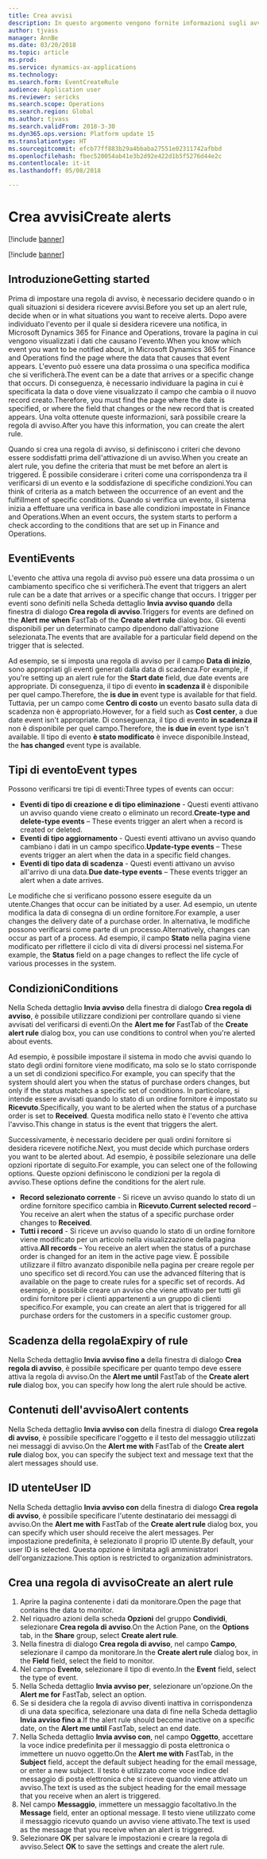 ```yaml
---
title: Crea avvisi
description: In questo argomento vengono fornite informazioni sugli avvisi e viene descritto come creare una regola di avviso in modo da essere informati sugli eventi come una data in arrivo o una specifica modifica.
author: tjvass
manager: AnnBe
ms.date: 03/20/2018
ms.topic: article
ms.prod: 
ms.service: dynamics-ax-applications
ms.technology: 
ms.search.form: EventCreateRule
audience: Application user
ms.reviewer: sericks
ms.search.scope: Operations
ms.search.region: Global
ms.author: tjvass
ms.search.validFrom: 2018-3-30
ms.dyn365.ops.version: Platform update 15
ms.translationtype: HT
ms.sourcegitcommit: efcb77ff883b29a4bbaba27551e02311742afbbd
ms.openlocfilehash: fbec520054ab41e3b2d92e422d1b5f5276d44e2c
ms.contentlocale: it-it
ms.lasthandoff: 05/08/2018

---
```


# <a name="create-alerts"></a><span data-ttu-id="7b149-103">Crea avvisi</span><span class="sxs-lookup"><span data-stu-id="7b149-103">Create alerts</span></span>

[!include [banner](../includes/banner.md)]

[!include [banner](../includes/pre-release.md)]

## <a name="getting-started"></a><span data-ttu-id="7b149-104">Introduzione</span><span class="sxs-lookup"><span data-stu-id="7b149-104">Getting started</span></span>
<span data-ttu-id="7b149-105">Prima di impostare una regola di avviso, è necessario decidere quando o in quali situazioni si desidera ricevere avvisi.</span><span class="sxs-lookup"><span data-stu-id="7b149-105">Before you set up an alert rule, decide when or in what situations you want to receive alerts.</span></span> <span data-ttu-id="7b149-106">Dopo avere individuato l'evento per il quale si desidera ricevere una notifica, in Microsoft Dynamics 365 for Finance and Operations, trovare la pagina in cui vengono visualizzati i dati che causano l'evento.</span><span class="sxs-lookup"><span data-stu-id="7b149-106">When you know which event you want to be notified about, in Microsoft Dynamics 365 for Finance and Operations find the page where the data that causes that event appears.</span></span> <span data-ttu-id="7b149-107">L'evento può essere una data prossima o una specifica modifica che si verificherà.</span><span class="sxs-lookup"><span data-stu-id="7b149-107">The event can be a date that arrives or a specific change that occurs.</span></span> <span data-ttu-id="7b149-108">Di conseguenza, è necessario individuare la pagina in cui è specificata la data o dove viene visualizzato il campo che cambia o il nuovo record creato.</span><span class="sxs-lookup"><span data-stu-id="7b149-108">Therefore, you must find the page where the date is specified, or where the field that changes or the new record that is created appears.</span></span> <span data-ttu-id="7b149-109">Una volta ottenute queste informazioni, sarà possibile creare la regola di avviso.</span><span class="sxs-lookup"><span data-stu-id="7b149-109">After you have this information, you can create the alert rule.</span></span>

<span data-ttu-id="7b149-110">Quando si crea una regola di avviso, si definiscono i criteri che devono essere soddisfatti prima dell'attivazione di un avviso.</span><span class="sxs-lookup"><span data-stu-id="7b149-110">When you create an alert rule, you define the criteria that must be met before an alert is triggered.</span></span> <span data-ttu-id="7b149-111">È possibile considerare i criteri come una corrispondenza tra il verificarsi di un evento e la soddisfazione di specifiche condizioni.</span><span class="sxs-lookup"><span data-stu-id="7b149-111">You can think of criteria as a match between the occurrence of an event and the fulfillment of specific conditions.</span></span> <span data-ttu-id="7b149-112">Quando si verifica un evento, il sistema inizia a effettuare una verifica in base alle condizioni impostate in Finance and Operations.</span><span class="sxs-lookup"><span data-stu-id="7b149-112">When an event occurs, the system starts to perform a check according to the conditions that are set up in Finance and Operations.</span></span>

## <a name="events"></a><span data-ttu-id="7b149-113">Eventi</span><span class="sxs-lookup"><span data-stu-id="7b149-113">Events</span></span>
<span data-ttu-id="7b149-114">L'evento che attiva una regola di avviso può essere una data prossima o un cambiamento specifico che si verificherà.</span><span class="sxs-lookup"><span data-stu-id="7b149-114">The event that triggers an alert rule can be a date that arrives or a specific change that occurs.</span></span> <span data-ttu-id="7b149-115">I trigger per eventi sono definiti nella Scheda dettaglio **Invia avviso quando** della finestra di dialogo **Crea regola di avviso**.</span><span class="sxs-lookup"><span data-stu-id="7b149-115">Triggers for events are defined on the **Alert me when** FastTab of the **Create alert rule** dialog box.</span></span> <span data-ttu-id="7b149-116">Gli eventi disponibili per un determinato campo dipendono dall'attivazione selezionata.</span><span class="sxs-lookup"><span data-stu-id="7b149-116">The events that are available for a particular field depend on the trigger that is selected.</span></span>

<span data-ttu-id="7b149-117">Ad esempio, se si imposta una regola di avviso per il campo **Data di inizio**, sono appropriati gli eventi generati dalla data di scadenza.</span><span class="sxs-lookup"><span data-stu-id="7b149-117">For example, if you're setting up an alert rule for the **Start date** field, due date events are appropriate.</span></span> <span data-ttu-id="7b149-118">Di conseguenza, il tipo di evento **in scadenza il** è disponibile per quel campo.</span><span class="sxs-lookup"><span data-stu-id="7b149-118">Therefore, the **is due in** event type is available for that field.</span></span> <span data-ttu-id="7b149-119">Tuttavia, per un campo come **Centro di costo** un evento basato sulla data di scadenza non è appropriato.</span><span class="sxs-lookup"><span data-stu-id="7b149-119">However, for a field such as **Cost center**, a due date event isn't appropriate.</span></span> <span data-ttu-id="7b149-120">Di conseguenza, il tipo di evento **in scadenza il** non è disponibile per quel campo.</span><span class="sxs-lookup"><span data-stu-id="7b149-120">Therefore, the **is due in** event type isn't available.</span></span> <span data-ttu-id="7b149-121">Il tipo di evento **è stato modificato** è invece disponibile.</span><span class="sxs-lookup"><span data-stu-id="7b149-121">Instead, the **has changed** event type is available.</span></span>

## <a name="event-types"></a><span data-ttu-id="7b149-122">Tipi di evento</span><span class="sxs-lookup"><span data-stu-id="7b149-122">Event types</span></span>
<span data-ttu-id="7b149-123">Possono verificarsi tre tipi di eventi:</span><span class="sxs-lookup"><span data-stu-id="7b149-123">Three types of events can occur:</span></span>

- <span data-ttu-id="7b149-124">**Eventi di tipo di creazione e di tipo eliminazione** - Questi eventi attivano un avviso quando viene creato o eliminato un record.</span><span class="sxs-lookup"><span data-stu-id="7b149-124">**Create-type and delete-type events** – These events trigger an alert when a record is created or deleted.</span></span>
- <span data-ttu-id="7b149-125">**Eventi di tipo aggiornamento** - Questi eventi attivano un avviso quando cambiano i dati in un campo specifico.</span><span class="sxs-lookup"><span data-stu-id="7b149-125">**Update-type events** – These events trigger an alert when the data in a specific field changes.</span></span>
- <span data-ttu-id="7b149-126">**Eventi di tipo data di scadenza** - Questi eventi attivano un avviso all'arrivo di una data.</span><span class="sxs-lookup"><span data-stu-id="7b149-126">**Due date-type events** – These events trigger an alert when a date arrives.</span></span>
    
<span data-ttu-id="7b149-127">Le modifiche che si verificano possono essere eseguite da un utente.</span><span class="sxs-lookup"><span data-stu-id="7b149-127">Changes that occur can be initiated by a user.</span></span> <span data-ttu-id="7b149-128">Ad esempio, un utente modifica la data di consegna di un ordine fornitore.</span><span class="sxs-lookup"><span data-stu-id="7b149-128">For example, a user changes the delivery date of a purchase order.</span></span> <span data-ttu-id="7b149-129">In alternativa, le modifiche possono verificarsi come parte di un processo.</span><span class="sxs-lookup"><span data-stu-id="7b149-129">Alternatively, changes can occur as part of a process.</span></span> <span data-ttu-id="7b149-130">Ad esempio, il campo **Stato** nella pagina viene modificato per riflettere il ciclo di vita di diversi processi nel sistema.</span><span class="sxs-lookup"><span data-stu-id="7b149-130">For example, the **Status** field on a page changes to reflect the life cycle of various processes in the system.</span></span>

## <a name="conditions"></a><span data-ttu-id="7b149-131">Condizioni</span><span class="sxs-lookup"><span data-stu-id="7b149-131">Conditions</span></span>
<span data-ttu-id="7b149-132">Nella Scheda dettaglio **Invia avviso** della finestra di dialogo **Crea regola di avviso**, è possibile utilizzare condizioni per controllare quando si viene avvisati del verificarsi di eventi.</span><span class="sxs-lookup"><span data-stu-id="7b149-132">On the **Alert me for** FastTab of the **Create alert rule** dialog box, you can use conditions to control when you're alerted about events.</span></span>

<span data-ttu-id="7b149-133">Ad esempio, è possibile impostare il sistema in modo che avvisi quando lo stato degli ordini fornitore viene modificato, ma solo se lo stato corrisponde a un set di condizioni specifico.</span><span class="sxs-lookup"><span data-stu-id="7b149-133">For example, you can specify that the system should alert you when the status of purchase orders changes, but only if the status matches a specific set of conditions.</span></span> <span data-ttu-id="7b149-134">In particolare, si intende essere avvisati quando lo stato di un ordine fornitore è impostato su **Ricevuto**.</span><span class="sxs-lookup"><span data-stu-id="7b149-134">Specifically, you want to be alerted when the status of a purchase order is set to **Received**.</span></span> <span data-ttu-id="7b149-135">Questa modifica nello stato è l'evento che attiva l'avviso.</span><span class="sxs-lookup"><span data-stu-id="7b149-135">This change in status is the event that triggers the alert.</span></span>

<span data-ttu-id="7b149-136">Successivamente, è necessario decidere per quali ordini fornitore si desidera ricevere notifiche.</span><span class="sxs-lookup"><span data-stu-id="7b149-136">Next, you must decide which purchase orders you want to be alerted about.</span></span> <span data-ttu-id="7b149-137">Ad esempio, è possibile selezionare una delle opzioni riportate di seguito.</span><span class="sxs-lookup"><span data-stu-id="7b149-137">For example, you can select one of the following options.</span></span> <span data-ttu-id="7b149-138">Queste opzioni definiscono le condizioni per la regola di avviso.</span><span class="sxs-lookup"><span data-stu-id="7b149-138">These options define the conditions for the alert rule.</span></span>

- <span data-ttu-id="7b149-139">**Record selezionato corrente** - Si riceve un avviso quando lo stato di un ordine fornitore specifico cambia in **Ricevuto**.</span><span class="sxs-lookup"><span data-stu-id="7b149-139">**Current selected record** – You receive an alert when the status of a specific purchase order changes to **Received**.</span></span>
- <span data-ttu-id="7b149-140">**Tutti i record** - Si riceve un avviso quando lo stato di un ordine fornitore viene modificato per un articolo nella visualizzazione della pagina attiva.</span><span class="sxs-lookup"><span data-stu-id="7b149-140">**All records** – You receive an alert when the status of a purchase order is changed for an item in the active page view.</span></span> <span data-ttu-id="7b149-141">È possibile utilizzare il filtro avanzato disponibile nella pagina per creare regole per uno specifico set di record.</span><span class="sxs-lookup"><span data-stu-id="7b149-141">You can use the advanced filtering that is available on the page to create rules for a specific set of records.</span></span> <span data-ttu-id="7b149-142">Ad esempio, è possibile creare un avviso che viene attivato per tutti gli ordini fornitore per i clienti appartenenti a un gruppo di clienti specifico.</span><span class="sxs-lookup"><span data-stu-id="7b149-142">For example, you can create an alert that is triggered for all purchase orders for the customers in a specific customer group.</span></span>
    
## <a name="expiry-of-rule"></a><span data-ttu-id="7b149-143">Scadenza della regola</span><span class="sxs-lookup"><span data-stu-id="7b149-143">Expiry of rule</span></span>
<span data-ttu-id="7b149-144">Nella Scheda dettaglio **Invia avviso fino a** della finestra di dialogo **Crea regola di avviso**, è possibile specificare per quanto tempo deve essere attiva la regola di avviso.</span><span class="sxs-lookup"><span data-stu-id="7b149-144">On the **Alert me until** FastTab of the **Create alert rule** dialog box, you can specify how long the alert rule should be active.</span></span>

## <a name="alert-contents"></a><span data-ttu-id="7b149-145">Contenuti dell'avviso</span><span class="sxs-lookup"><span data-stu-id="7b149-145">Alert contents</span></span>
<span data-ttu-id="7b149-146">Nella Scheda dettaglio **Invia avviso con** della finestra di dialogo **Crea regola di avviso**, è possibile specificare l'oggetto e il testo del messaggio utilizzati nei messaggi di avviso.</span><span class="sxs-lookup"><span data-stu-id="7b149-146">On the **Alert me with** FastTab of the **Create alert rule** dialog box, you can specify the subject text and message text that the alert messages should use.</span></span>

## <a name="user-id"></a><span data-ttu-id="7b149-147">ID utente</span><span class="sxs-lookup"><span data-stu-id="7b149-147">User ID</span></span>
<span data-ttu-id="7b149-148">Nella Scheda dettaglio **Invia avviso con** della finestra di dialogo **Crea regola di avviso**, è possibile specificare l'utente destinatario dei messaggi di avviso.</span><span class="sxs-lookup"><span data-stu-id="7b149-148">On the **Alert me with** FastTab of the **Create alert rule** dialog box, you can specify which user should receive the alert messages.</span></span> <span data-ttu-id="7b149-149">Per impostazione predefinita, è selezionato il proprio ID utente.</span><span class="sxs-lookup"><span data-stu-id="7b149-149">By default, your user ID is selected.</span></span> <span data-ttu-id="7b149-150">Questa opzione è limitata agli amministratori dell'organizzazione.</span><span class="sxs-lookup"><span data-stu-id="7b149-150">This option is restricted to organization administrators.</span></span>

## <a name="create-an-alert-rule"></a><span data-ttu-id="7b149-151">Crea una regola di avviso</span><span class="sxs-lookup"><span data-stu-id="7b149-151">Create an alert rule</span></span>
1. <span data-ttu-id="7b149-152">Aprire la pagina contenente i dati da monitorare.</span><span class="sxs-lookup"><span data-stu-id="7b149-152">Open the page that contains the data to monitor.</span></span>
2. <span data-ttu-id="7b149-153">Nel riquadro azioni della scheda **Opzioni** del gruppo **Condividi**, selezionare **Crea regola di avviso**.</span><span class="sxs-lookup"><span data-stu-id="7b149-153">On the Action Pane, on the **Options** tab, in the **Share** group, select **Create alert rule**.</span></span>
3. <span data-ttu-id="7b149-154">Nella finestra di dialogo **Crea regola di avviso**, nel campo **Campo**, selezionare il campo da monitorare.</span><span class="sxs-lookup"><span data-stu-id="7b149-154">In the **Create alert rule** dialog box, in the **Field** field, select the field to monitor.</span></span>
4. <span data-ttu-id="7b149-155">Nel campo **Evento**, selezionare il tipo di evento.</span><span class="sxs-lookup"><span data-stu-id="7b149-155">In the **Event** field, select the type of event.</span></span>
5. <span data-ttu-id="7b149-156">Nella Scheda dettaglio **Invia avviso per**, selezionare un'opzione.</span><span class="sxs-lookup"><span data-stu-id="7b149-156">On the **Alert me for** FastTab, select an option.</span></span>
6. <span data-ttu-id="7b149-157">Se si desidera che la regola di avviso diventi inattiva in corrispondenza di una data specifica, selezionare una data di fine nella Scheda dettaglio **Invia avviso fino a**.</span><span class="sxs-lookup"><span data-stu-id="7b149-157">If the alert rule should become inactive on a specific date, on the **Alert me until** FastTab, select an end date.</span></span>
7. <span data-ttu-id="7b149-158">Nella Scheda dettaglio **Invia avviso con**, nel campo **Oggetto**, accettare la voce indice predefinita per il messaggio di posta elettronica o immettere un nuovo oggetto.</span><span class="sxs-lookup"><span data-stu-id="7b149-158">On the **Alert me with** FastTab, in the **Subject** field, accept the default subject heading for the email message, or enter a new subject.</span></span> <span data-ttu-id="7b149-159">Il testo è utilizzato come voce indice del messaggio di posta elettronica che si riceve quando viene attivato un avviso.</span><span class="sxs-lookup"><span data-stu-id="7b149-159">The text is used as the subject heading for the email message that you receive when an alert is triggered.</span></span>
8. <span data-ttu-id="7b149-160">Nel campo **Messaggio**, immettere un messaggio facoltativo.</span><span class="sxs-lookup"><span data-stu-id="7b149-160">In the **Message** field, enter an optional message.</span></span> <span data-ttu-id="7b149-161">Il testo viene utilizzato come il messaggio ricevuto quando un avviso viene attivato.</span><span class="sxs-lookup"><span data-stu-id="7b149-161">The text is used as the message that you receive when an alert is triggered.</span></span>
9. <span data-ttu-id="7b149-162">Selezionare **OK** per salvare le impostazioni e creare la regola di avviso.</span><span class="sxs-lookup"><span data-stu-id="7b149-162">Select **OK** to save the settings and create the alert rule.</span></span>

